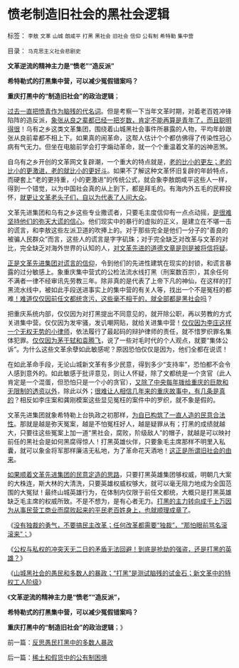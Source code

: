 # 愤老制造旧社会的黑社会逻辑

标签： `李敖` `文革` `山城` `朗咸平` `打黑` `黑社会` `旧社会` `信仰` `公有制` `希特勒` `集中营` 

目录： `马克思主义社会悲剧史`

**文革逆流的精神主力是“愤老”“造反派”**

**希特勒式的打黑集中营，可以减少冤假错案吗？**

**重庆打黑中的“制造旧社会”的政治逻辑**；

[过去一直把愤青作为脑残的代名词](../../../2009/4/12/神圣的愤怒谩骂和奴性的道德.md)。但是考察一下当年文革时期，对着老百姓冲锋陷阵的造反派，[象张从良之辈都已经一把岁数，肯定不能再算是青年了，而且聪明得很](http://darthvad.blog.163.com/blog/static/53399470201082143559587/)！乌有之乡这类文革集团，围绕着山城黑社会事件所暴露的人物，平均年龄跟张从良前辈都不相上下。如果真的闹革命，这帮人估计个个都仿佛得了传染性冠心病有气无力。但坐在电脑前学会打字煽动革命，就一个个重温着文革的凶神恶煞。

自乌有之乡开创的文革网文复辟潮，一个重大的特点就是，[老的比小的更左；老的比小的更激进，老的就比小的更好斗](http://hi.baidu.com/darthchn/blog/item/92b3441e5a7d2715304e15ae.html)。如果不了解这种文革怀旧复辟的年龄特点，而硬套上“老的更持重，小的更激进”的传统公式，就会象李敖朗咸平这些人一样，得到一个错觉，以为中国社会真的从上到下，都是拜毛的。有海内外五毛的民粹投怀，[就更让文革老头子们，自以为代表了人间大众](http://darthvad.blog.163.com/blog/static/53399470201193052934762/)。

文革先进集团和乌有之乡这些专业撒谎者，只要毛主度信仰有一点点动摇，[是很难坚持他们的弥天大谎的信心](../../../2010/10/17/唯实求真打破谎言的大厦.md)。他们现实中的暴行的虚拟的正义，是建立在不堪一击的谎言，和李敖这些左派卫道的吹捧上的。对于那些完全是他们一分子的“善良的被骗人民群众”而言，这些人的谎言是字字矶珠；对于完全缺乏对改革与文革的对比，完全缺乏对海外世界的认知的人，[对文革先进的道德文章是则是被将信将疑](../../../2012/1/6/为什么苏联公开化，没有铺平戈尔巴乔夫改革路？.md)。

[正是文革先进集团对谎言的信仰](../../../2009/8/22/刀笔吏之史诗与史实.md)，令到他们的先进性建筑在现实的封锁，和谎言暴露的过分敏感上。象重庆集中营式的公检法流水线打黑（刑案数百宗），其余任何不满者一律不经审讯先劳教三年。除非真的是代表了上帝下凡的神仙，在这样的打黑流水线中，被如此手段送进事实上的集中营的有关人等，找出一个不是冤枉的都难[！难道仅仅因前任文都统贪污，这些毫不相干的，就全部都是黑社会吗](../../../2010/4/14/指数期货创造价值吗？对行情的影响是什么？.md)？

把重庆系统内部，仅仅因为对打黑提出不同意见的，就开除公职，再以劳教的方式关进集中营。仅仅因为发牢骚，发讥嘲网贴，就给关进集中营！[仅仅因为李庄这样一个无权无势的小律师](../../../2010/2/10/李庄玉娇的政治觉悟和欧元区破产游戏和经济危机.md)，依法履行了最起码的辩护律师的责任，就不惜罗织罪名集体犯罪。[仅仅因为茅于轼和袁腾飞](../../../2011/7/14/欣赏塔利班的中国传统文人.md)，说了一些对毛时代的个人观点，就要“集体公诉”。为什么这些文革余孽如此敏感呢？原因恐怕仅仅是因为，他们全都在说谎！

在如此革命手段，无论山城新文革有多少民意，得到多少“支持率”，恐怕都不会令人感到意外的。如此敏感于批评意见，则让人怀疑，除了文都统是一个贪官（此人肯定是一个混蛋，但恐怕只是一个小的贪官），[又除了中央每年拨给重庆的巨款和无限制的透资以外](../../../2010/4/26/请勿与国际游资里应外合打破中国防线.md)，除此以外；[很难让人相信几年来的重庆故事中，有几条是真的](../../../2011/6/26/瑞典模式的北欧神话还会延续一段时间.md)？相反如李庄案和龚刚模案这些显见冤枉的案件中的罗织，就不象是假的。

文革先进集团就象希特勒上台执政之初那样，[为自已构筑了一直人造的民意合法性](../../../2009/10/11/可以定制的打黑.md)。那就是越是弥天冤案，越是不怕冤枉好人，越是疑罪从有；打黑的成绩就越大，只要往这些冤案上加一道“黑社会，腐败，阶级敌人”的帽子，就越是可以映衬前任的黑社会是如何黑腐得惊人！打黑英雄伙伴，只要象毛主席那样不明里入私囊，就可以象金将军那样廉洁无私地，为了革命花天酒地！[这正是所谓旧社会的由来](../../../2010/10/29/“旧社会”未必真的腐败黑暗；.md)。

[如果顺着文革先进集团的民意定造的思路](../../../2009/8/24/中庸枉法,惩善扬恶,坏事做尽.md)，只要打黑英雄集团够权威，明朝几大案的大株连，斯大林的大清洗，只要英雄权威权够大，就可以毫无阻力地成为全国范围的大冤狱！最终山城英雄行为，在体制内仅限于前任文都统，大概只是打黑英雄缺乏毛主席的权威所致。不是不想为，是有心者无力。[打黑的主力转向成千上万因为从事民营工商业而腐败起来的平民老百姓身上，也就顺理成章了](../../../2012/3/7/改革为什么小范围会顺利，大范围难以推进？.md)。

《[没有独裁的勇气，不要搞民主改革；任何改革都需要“独裁”，“那怕眼前骂名滚滚来”；](../../../2012/2/23/民主改革者要有勇气“海宇天空独往来”.md)》

《[公权与私权的冲突天无二日的矛盾无法回避！到底是抢劫的强盗，还是打黑的英雄？](../../../2012/3/7/改革为什么小范围会顺利，大范围难以推进？.md)》

《[山城黑社会的愚民和多数人的暴政；“打黑”是测试脑残的试金石；新文革中的特权工人阶级](../../../2012/3/15/反思愚民打黑中的多数人暴政.md)》

《**文革逆流的精神主力是“愤老”“造反派”，**

**希特勒式的打黑集中营，可以减少冤假错案吗？**

**重庆打黑中的“制造旧社会”的政治逻辑**；》

前一篇：[反思愚民打黑中的多数人暴政](../../../2012/3/15/反思愚民打黑中的多数人暴政.md)

后一篇：[稀土和假货中的公有制困境](../../../2012/3/15/稀土和假货中的公有制困境.md)